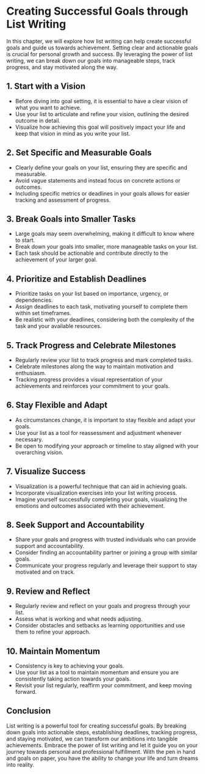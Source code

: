 Creating Successful Goals through List Writing
=========================================================

In this chapter, we will explore how list writing can help create successful goals and guide us towards achievement. Setting clear and actionable goals is crucial for personal growth and success. By leveraging the power of list writing, we can break down our goals into manageable steps, track progress, and stay motivated along the way.

**1. Start with a Vision**
--------------------------

* Before diving into goal setting, it is essential to have a clear vision of what you want to achieve.
* Use your list to articulate and refine your vision, outlining the desired outcome in detail.
* Visualize how achieving this goal will positively impact your life and keep that vision in mind as you write your list.

**2. Set Specific and Measurable Goals**
----------------------------------------

* Clearly define your goals on your list, ensuring they are specific and measurable.
* Avoid vague statements and instead focus on concrete actions or outcomes.
* Including specific metrics or deadlines in your goals allows for easier tracking and assessment of progress.

**3. Break Goals into Smaller Tasks**
-------------------------------------

* Large goals may seem overwhelming, making it difficult to know where to start.
* Break down your goals into smaller, more manageable tasks on your list.
* Each task should be actionable and contribute directly to the achievement of your larger goal.

**4. Prioritize and Establish Deadlines**
-----------------------------------------

* Prioritize tasks on your list based on importance, urgency, or dependencies.
* Assign deadlines to each task, motivating yourself to complete them within set timeframes.
* Be realistic with your deadlines, considering both the complexity of the task and your available resources.

**5. Track Progress and Celebrate Milestones**
----------------------------------------------

* Regularly review your list to track progress and mark completed tasks.
* Celebrate milestones along the way to maintain motivation and enthusiasm.
* Tracking progress provides a visual representation of your achievements and reinforces your commitment to your goals.

**6. Stay Flexible and Adapt**
------------------------------

* As circumstances change, it is important to stay flexible and adapt your goals.
* Use your list as a tool for reassessment and adjustment whenever necessary.
* Be open to modifying your approach or timeline to stay aligned with your overarching vision.

**7. Visualize Success**
------------------------

* Visualization is a powerful technique that can aid in achieving goals.
* Incorporate visualization exercises into your list writing process.
* Imagine yourself successfully completing your goals, visualizing the emotions and outcomes associated with their achievement.

**8. Seek Support and Accountability**
--------------------------------------

* Share your goals and progress with trusted individuals who can provide support and accountability.
* Consider finding an accountability partner or joining a group with similar goals.
* Communicate your progress regularly and leverage their support to stay motivated and on track.

**9. Review and Reflect**
-------------------------

* Regularly review and reflect on your goals and progress through your list.
* Assess what is working and what needs adjusting.
* Consider obstacles and setbacks as learning opportunities and use them to refine your approach.

**10. Maintain Momentum**
-------------------------

* Consistency is key to achieving your goals.
* Use your list as a tool to maintain momentum and ensure you are consistently taking action towards your goals.
* Revisit your list regularly, reaffirm your commitment, and keep moving forward.

**Conclusion**
--------------

List writing is a powerful tool for creating successful goals. By breaking down goals into actionable steps, establishing deadlines, tracking progress, and staying motivated, we can transform our ambitions into tangible achievements. Embrace the power of list writing and let it guide you on your journey towards personal and professional fulfillment. With the pen in hand and goals on paper, you have the ability to change your life and turn dreams into reality.

